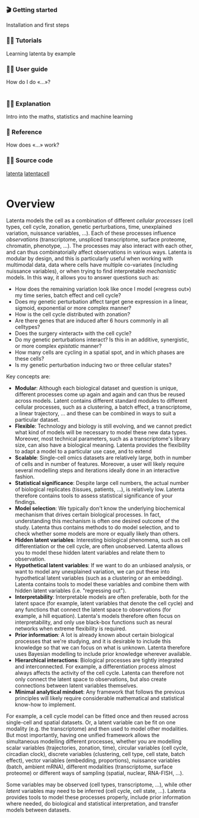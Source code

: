 <div class="container">
<div class="row full-width">
    <div class="col-md-3 col-sm-4 col-lg">
        <div class="card h-100">
            <div class="card-body">
                <h3>🎬 Getting started</h3>
                Installation and first steps
                <a href="/tutorials/getting-started.html" class="stretched-link"></a>
            </div>
        </div>
    </div>
    <div class="col-md-3 col-sm-4 col-lg">
        <div class="card h-100">
            <div class="card-body">
                <h3>👨‍🎓 Tutorials</h3>
                Learning latenta by example
                <a href="/tutorials/overview.html" class="stretched-link"></a>
            </div>
        </div>
    </div>
    <div class="col-md-3 col-sm-4 col-lg">
        <div class="card h-100">
            <div class="card-body">
                <h3>👩‍🍳 User guide</h3>
                How do I do «…»?
                <a href="/guide/overview.html" class="stretched-link"></a>
            </div>
        </div>
    </div>
</div>
<br>
<div class="row full-width">
    <div class="col-md-3 col-sm-4 col-lg">
        <div class="card h-100">
            <div class="card-body">
                <h3>🕵️‍♀️ Explanation</h3>
                Intro into the maths, statistics and machine learning
                <a href="/explanation/overview.html" class="stretched-link"></a>
            </div>
        </div>
    </div>
    <div class="col-md-3 col-sm-4 col-lg">
        <div class="card h-100">
            <div class="card-body">
                <h3>🦸 Reference</h3>
                How does «…» work?
                <a href="/reference/overview.html" class="stretched-link"></a>
            </div>
        </div>
    </div>
    <div class="col-md-3 col-sm-4 col-lg">
        <div class="card h-100">
            <div class="card-body">
                <h3>👩‍💻 Source code</h3>
                <a class="btn btn-outline-secondary" role="button" href="https://github.com/probabilistic-cell/latenta">latenta</a></a>
                <a class="btn btn-outline-secondary" role="button" href="https://github.com/probabilistic-cell/latentacell">latentacell</a>
            </div>
        </div>
    </div>
</div>
</div>
<br>

# Overview

Latenta models the cell as a combination of different _cellular processes_ (cell types, cell cycle, zonation, genetic perturbations, time, unexplained variation, nuissance variables, ...). Each of these processes influence _observations_ (transcriptome, unspliced transcriptome, surface proteome, chromatin, phenotype, ...). The processes may also interact with each other, and can thus combinatorially affect observations in various ways. Latenta is modular by design, and this is particularly useful when working with multimodal data, data where cells have multiple co-variates (including nuissance variables), or when trying to find interpretable _mechanistic_ models. In this way, it allows you to answer questions such as:

* How does the remaining variation look like once I model («regress out») my time series, batch effect and cell cycle?
* Does my genetic perturbation affect target gene expression in a linear, sigmoid, exponential or more complex manner?
* How is the cell cycle distributed with zonation?
* Are there genes that are induced after 6 hours commonly in all celltypes?
* Does the surgery «interact» with the cell cycle?
* Do my genetic perturbations interact? Is this in an additive, synergistic, or more complex _epistatic_ manner?
* How many cells are cycling in a spatial spot, and in which phases are these cells?
* Is my genetic perturbation inducing two or three cellular states?

Key concepts are:

- **Modular**: Although each biological dataset and question is unique, different processes come up again and again and can thus be reused across models. Latent contains different standard modules to different cellular processes, such as a clustering, a batch effect, a transcriptome, a linear trajectory, ... and these can be combined in ways to suit a particular dataset.
- **Flexible**: Technology and biology is still evolving, and we cannot predict what kind of models will be necessary to model these new data types. Moreover, most technical parameters, such as a transcriptome's library size, can also have a biological meaning. Latenta provides the flexibility to adapt a model to a particular use case, and to extend 
- **Scalable**: Single-cell omics datasets are relatively large, both in number of cells and in number of features. Moreover, a user will likely require several modelling steps and iterations ideally done in an interactive fashion.
- **Statistical significance**: Despite large cell numbers, the actual number of biological replicates (tissues, patients, ...), is relatively low. Latenta therefore contains tools to assess statistical significance of your findings.
- **Model selection**: We typically don't know the underlying biochemical mechanism that drives certain biological processes. In fact, understanding this mechanism is often one desired outcome of the study. Latenta thus contains methods to do model selection, and to check whether some models are more or equally likely than others.
- **Hidden latent variables**: Interesting biological phenomena, such as cell differentiation or the cell cycle, are often unobserved. Latenta allows you to model these hidden latent variables and relate them to observation.
- **Hypothetical latent variables**: If we want to do an unbiased analysis, or want to model any unexplained variation, we can put these into hypothetical latent variables (such as a clustering or an embedding). Latenta contains tools to model these variables and combine them with hidden latent variables (i.e. "regressing out").
- **Interpretability**: Interpretable models are often preferable, both for the latent space (for example, latent variables that denote the cell cycle) and any functions that connect the latent space to observations (for example, a hill equation). Latenta's models therefore often focus on interpretability, and only use black-box functions such as neural networks when extreme flexibility is required.
- **Prior information**: A lot is already known about certain biological processes that we're studying, and it is desirable to include this knowledge so that we can focus on what is unknown. Latenta therefore uses Bayesian modelling to include prior knowledge wherever available.
- **Hierarchical interactions**: Biological processes are tightly integrated and interconnected. For example, a differentiation process almost always affects the activity of the cell cycle. Latenta can therefore not only connect the latent space to observations, but also create connections between latent variables themselves.
- **Minimal analytical mindset**: Any framework that follows the previous principles will likely require considerable mathematical and statistical know-how to implement.

For example, a cell cycle model can be fitted once and then reused across single-cell and spatial datasets. Or, a latent variable can be fit on one modality (e.g. the transcriptome) and then used to model other modalities. But most importantly, having one unified framework allows the simultaneous modelling different processes, whether you are modelling scalar variables (trajectories, zonation, time), circular variables (cell cycle, circadian clock), discrete variables (clustering, cell type, cell state, batch effect), vector variables (embedding, proportions), nuissance variables (batch, ambient mRNA), different modalities (transcriptome, surface proteome) or different ways of sampling (spatial, nuclear, RNA-FISH, ...).

Some variables may be observed (cell types, transcriptome, ...), while other _latent_ variables may need to be inferred (cell cycle, cell state, ...). Latenta provides tools to model these processes properly, include prior information where needed, do biological and statistical interpretation, and transfer models between datasets.